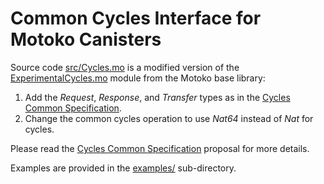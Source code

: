 # Common Cycles Interface for Motoko Canisters

Source code [src/Cycles.mo] is a modified version of the [ExperimentalCycles.mo] module from the Motoko base library:

1. Add the *Request*, *Response*, and *Transfer* types as in the [Cycles Common Specification].
2. Change the common cycles operation to use *Nat64* instead of *Nat* for cycles.

Please read the [Cycles Common Specification] proposal for more details.

Examples are provided in the [examples/](../blob/master/examples/) sub-directory.

[Cycles Common Specification]: https://github.com/CyclesCommon/initiative/pull/1
[src/Cycles.mo]: https://github.com/CyclesCommon/cycles-motoko/blob/master/src/Cycles.mo
[ExperimentalCycles.mo]: https://github.com/dfinity/motoko-base/blob/master/src/ExperimentalCycles.mo
